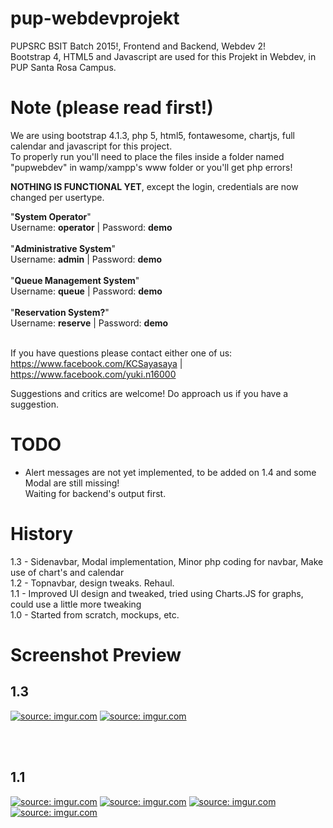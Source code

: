 # pup-webdevprojekt
PUPSRC BSIT Batch 2015!, Frontend and Backend, Webdev 2!<br> 
Bootstrap 4, HTML5 and Javascript are used for this Projekt in Webdev, in PUP Santa Rosa Campus.

# Note (please read first!)
We are using bootstrap 4.1.3, php 5, html5, fontawesome, chartjs, full calendar and javascript for this project.<br>
To properly run you'll need to place the files inside a folder named "pupwebdev" in wamp/xampp's www folder or you'll get php errors!

<b>NOTHING IS FUNCTIONAL YET</b>, except the login, credentials are now changed per usertype.<br>

"<b>System Operator</b>"<br>
Username:  <b>operator</b></b>  |  Password:  <b>demo</b><br><br>
"<b>Administrative System</b>"<br>
Username:  <b>admin</b>  |  Password:  <b>demo</b><br><br>
"<b>Queue Management System</b>"<br>
Username:  <b>queue</b>  |  Password:  <b>demo</b><br><br>
"<b>Reservation System?</b>"<br>
Username:  <b>reserve</b> |  Password:  <b>demo</b><br><br>

If you have questions please contact either one of us:<br>
https://www.facebook.com/KCSayasaya   |   https://www.facebook.com/yuki.n16000

Suggestions and critics are welcome! Do approach us if you have a suggestion.

# TODO
- Alert messages are not yet implemented, to be added on 1.4 and some Modal are still missing!<br>
  Waiting for backend's output first.

# History
1.3 - Sidenavbar, Modal implementation, Minor php coding for navbar, Make use of chart's and calendar<br>
1.2 - Topnavbar, design tweaks. Rehaul.<br>
1.1 - Improved UI design and tweaked, tried using Charts.JS for graphs, could use a little more tweaking<br>
1.0 - Started from scratch, mockups, etc.

# Screenshot Preview
<h2>1.3</h2>
<a href="https://imgur.com/qELHb8H"><img src="https://i.imgur.com/qELHb8H.jpg" title="source: imgur.com" /></a>
<a href="https://imgur.com/ZktcVEJ"><img src="https://i.imgur.com/ZktcVEJ.jpg" title="source: imgur.com" /></a>

<br><br>
<h2>1.1</h2>
<a href="https://imgur.com/5U4gDPL"><img src="https://i.imgur.com/5U4gDPL.jpg" title="source: imgur.com" /></a>
<a href="https://imgur.com/YhuH0rK"><img src="https://i.imgur.com/YhuH0rK.jpg" title="source: imgur.com" /></a>
<a href="https://imgur.com/xabb5lY"><img src="https://i.imgur.com/xabb5lY.jpg" title="source: imgur.com" /></a>
<a href="https://imgur.com/vZiJYl1"><img src="https://i.imgur.com/vZiJYl1.jpg" title="source: imgur.com" /></a>
